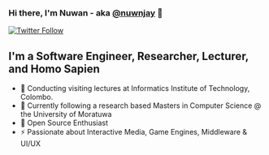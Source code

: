 ### Hi there, I'm Nuwan - aka [@nuwnjay](https://n-jay.gitlab.io/) 👋

[![Twitter Follow](https://img.shields.io/twitter/follow/nuwnjay?color=1DA1F2&logo=twitter&style=for-the-badge)](https://twitter.com/intent/follow?original_referer=https%3A%2F%2Fgithub.com%2FcodeSTACKr&screen_name=nuwnjay)

## I'm a Software Engineer, Researcher, Lecturer, and Homo Sapien

- 🔭 Conducting visiting lectures at Informatics Institute of Technology, Colombo.
- 🌱 Currently following a research based Masters in Computer Science @ the University of Moratuwa
- 🥅 Open Source Enthusiast
- ⚡ Passionate about Interactive Media, Game Engines, Middleware & UI/UX


